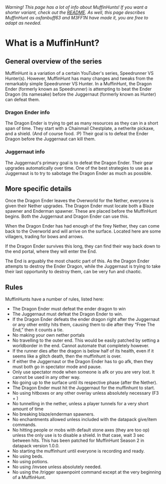 _Warning! This page has a lot of info about MuffinHunts! If you want a shorter variant, check out the [README](README.md). As well, this page describes MuffinHunt as osfanbuff63 and M3FF1N have made it, you are free to adapt as needed._

# What is a MuffinHunt?

## General overview of the series
MuffinHunt is a variation of a certain YouTuber's series, Speedrunner VS Hunter(s). However, MuffinHunt has many changes and tweaks from the remarkably simple Speedrunner VS Hunter.
In a MuffinHunt, the Dragon Ender (formerly known as Speedrunner) is attempting to beat the Ender Dragon (its namesake) before the Juggernaut (formerly known as Hunter) can defeat them.

### Dragon Ender info
The Dragon Ender is trying to get as many resources as they can in a short span of time. They start with a Chainmail Chestplate, a netherite pickaxe, and a shield. (And of course food. :P)
Their goal is to defeat the Ender Dragon before the Juggernaut can kill them.

### Juggernaut info
The Juggernaut's primary goal is to defeat the Dragon Ender. Their gear upgrades automatically over time. One of the best strategies to use as a Juggernaut is to try to sabotage the Dragon Ender as much as possible.

## More specific details
Once the Dragon Ender leaves the Overworld for the Nether, everyone is given their Nether upgrades. The Dragon Ender must locate both a Blaze spawner and Enderman spawner.
These are placed before the MuffinHunt begins. Both the Juggernaut and Dragon Ender can use this.

When the Dragon Ender has had enough of the firey Nether, they can come back to the Overworld and will arrive on the surface. Located here are some villagers, trading for 
bows and arrows. 

If the Dragon Ender survives this long, they can find their way back down to the end portal, where they will enter the End.

The End is arguably the most chaotic part of this. As the Dragon Ender attempts to destroy the Ender Dragon, while the Juggernaut is trying to take their last opportunity to destroy them, can be very fun and chaotic.   

## Rules
MuffinHunts have a number of rules, listed here:
- The Dragon Ender must defeat the ender dragon to win
- The Juggernaut must defeat the Dragon Ender to win.
- If the Dragon Ender defeats the ender dragon right after the Juggernaut or any other entity hits them, causing them to die after they “Free The End,” then it counts a tie.
- No making your own nether portals
- No travelling to the outer end. This would be easily patched by setting a worldborder in the end. Cannot automate that completely however.
- If the runner dies after the dragon is below half of its health, even if it seems like a glitch death, then the muffinhunt is over.
- If either the Juggernaut or the Dragon Ender has to go afk, then they must both go in spectator mode and pause.
- Only use spectator mode when someone is afk or you are very lost. It cannot be used in any other way.
- No going up to the surface until its respective phase (after the Nether).
- The Dragon Ender must hit the Juggernaut for the muffinhunt to start.
- No using hitboxes or any other overlay unless absolutely necessary (F3 + <key>)
- No tunnelling in the nether, unless a player tunnels for a very short amount of time
- No breaking blaze/enderman spawners.
- No enchantments allowed unless included with the datapack give/item commands.
- No hitting people or mobs with default stone axes (they are too op) unless the only use is to disable a shield. In that case, wait 3 sec between hits. This has been patched for MuffinHunt Season 2 in datapack version 1.0.0.
- No starting the muffinhunt until everyone is recording and ready.
- No using beds. 
- No using potions.
- No using /invsee unless absolutely needed.
- No using the /trigger spawnpoint command except at the very beginning of a MuffinHunt.

